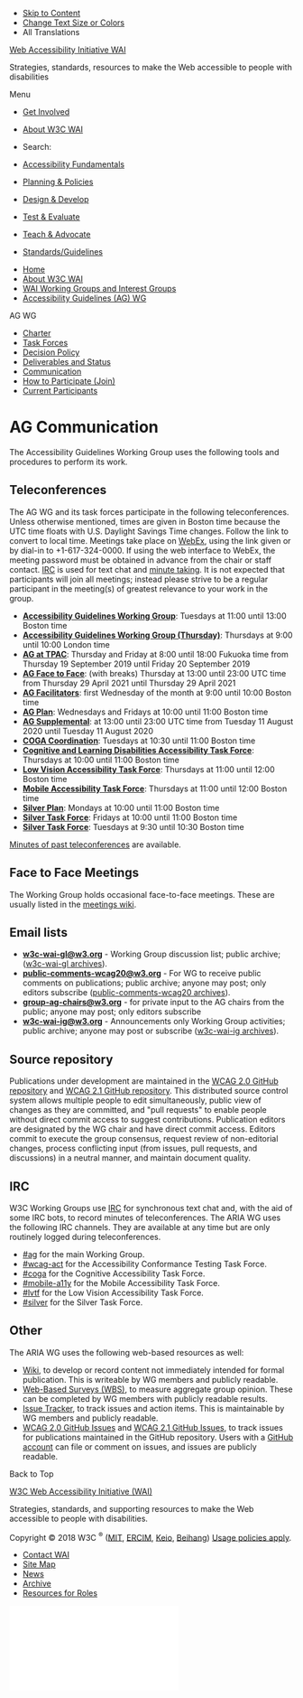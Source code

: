 -   [Skip to Content](#main)
-   [Change Text Size or Colors](/WAI/meta/customize/)
-   All Translations

<a href="/WAI/" class="home"><span class="wai"><span class="wa">Web Accessibility</span> <span class="i"><span class="initieative">Initiative</span> <span>WAI</span></span></span></a>

Strategies, standards, resources to make the Web accessible to people with disabilities

Menu

-   [Get Involved](/WAI/about/participating/)
-   [About W3C WAI](/WAI/about/)
-   <span class="visuallyhidden">Search:</span>

-   [Accessibility Fundamentals](/WAI/fundamentals/accessibility-intro/)
-   [Planning & Policies](/WAI/planning/)
-   [Design & Develop](/WAI/design-develop/)
-   [Test & Evaluate](/WAI/test-evaluate/)
-   [Teach & Advocate](/WAI/teach-advocate/)
-   [Standards/Guidelines](/WAI/standards-guidelines/)

<!-- -->

-   [Home](/WAI/)
-   [About W3C WAI](/WAI/about/)
-   [WAI Working Groups and Interest Groups](/WAI/about/groups/)
-   [Accessibility Guidelines (AG) WG](/WAI/GL/)

AG WG

-   <a href="/WAI/GL/charter" class="page-link">Charter</a>
-   <a href="/WAI/GL/task-forces/" class="page-link">Task Forces</a>
-   <a href="/WAI/GL/decision-policy" class="page-link">Decision Policy</a>
-   <a href="/WAI/GL/project" class="page-link">Deliverables and Status</a>
-   <a href="/WAI/GL/communication" class="page-link">Communication</a>
-   <a href="/WAI/GL/participation" class="page-link">How to Participate (Join)</a>
-   <a href="https://www.w3.org/2000/09/dbwg/details?group=35422&amp;public=1" class="page-link">Current Participants</a>

AG Communication
================

The Accessibility Guidelines Working Group uses the following tools and procedures to perform its work.

Teleconferences
---------------

The AG WG and its task forces participate in the following teleconferences. Unless otherwise mentioned, times are given in Boston time because the UTC time floats with U.S. Daylight Savings Time changes. Follow the link to convert to local time. Meetings take place on [WebEx](https://www.w3.org/2006/tools/wiki/Category:WebEx), using the link given or by dial-in to +1-617-324-0000. If using the web interface to WebEx, the meeting password must be obtained in advance from the chair or staff contact. [IRC](#irc) is used for text chat and [minute taking](http://dev.w3.org/cvsweb/~checkout~/2002/scribe/scribedoc.htm?content-type=text/html). It is not expected that participants will join all meetings; instead please strive to be a regular participant in the meeting(s) of greatest relevance to your work in the group.

-   **[Accessibility Guidelines Working Group](https://www.w3.org/2017/08/telecon-info_ag)**: Tuesdays at 11:00 until 13:00 Boston time
-   **[Accessibility Guidelines Working Group (Thursday)](https://www.w3.org/2017/08/telecon-info_ag2)**: Thursdays at 9:00 until 10:00 London time
-   **[AG at TPAC](https://www.w3.org/2017/08/telecon-info_ag-tpac)**: Thursday and Friday at 8:00 until 18:00 Fukuoka time from Thursday 19 September 2019 until Friday 20 September 2019
-   **[AG Face to Face](https://www.w3.org/2017/08/telecon-info_ag-ftf)**: (with breaks) Thursday at 13:00 until 23:00 UTC time from Thursday 29 April 2021 until Thursday 29 April 2021
-   **[AG Facilitators](https://www.w3.org/2017/08/telecon-info_ag-facilitators)**: first Wednesday of the month at 9:00 until 10:00 Boston time
-   **[AG Plan](https://www.w3.org/2017/08/telecon-info_ag-plan)**: Wednesdays and Fridays at 10:00 until 11:00 Boston time
-   **[AG Supplemental](https://www.w3.org/2017/08/telecon-info_ag-extra)**: at 13:00 until 23:00 UTC time from Tuesday 11 August 2020 until Tuesday 11 August 2020
-   **[COGA Coordination](https://www.w3.org/2017/08/telecon-info_coga-plan)**: Tuesdays at 10:30 until 11:00 Boston time
-   **[Cognitive and Learning Disabilities Accessibility Task Force](https://www.w3.org/2017/08/telecon-info_coga)**: Thursdays at 10:00 until 11:00 Boston time
-   **[Low Vision Accessibility Task Force](https://www.w3.org/2017/08/01-lvtf-info.html)**: Thursdays at 11:00 until 12:00 Boston time
-   **[Mobile Accessibility Task Force](https://www.w3.org/2017/08/telecon-info_matf)**: Thursdays at 11:00 until 12:00 Boston time
-   **[Silver Plan](https://www.w3.org/2017/08/telecon-info_silver-plan)**: Mondays at 10:00 until 11:00 Boston time
-   **[Silver Task Force](https://www.w3.org/2017/08/telecon-info_silver-fri)**: Fridays at 10:00 until 11:00 Boston time
-   **[Silver Task Force](https://www.w3.org/2017/08/telecon-info_silver-tue)**: Tuesdays at 9:30 until 10:30 Boston time

[Minutes of past teleconferences](minutes-history) are available.

Face to Face Meetings
---------------------

The Working Group holds occasional face-to-face meetings. These are usually listed in the [meetings wiki](wiki/Meetings).

Email lists
-----------

-   **w3c-wai-gl@w3.org** - Working Group discussion list; public archive; ([w3c-wai-gl archives](http://lists.w3.org/Archives/Public/w3c-wai-gl/)).
-   **<public-comments-wcag20@w3.org>** - For WG to receive public comments on publications; public archive; anyone may post; only editors subscribe ([public-comments-wcag20 archives](http://lists.w3.org/Archives/Public/public-comments-wcag20/)).
-   **<group-ag-chairs@w3.org>** - for private input to the AG chairs from the public; anyone may post; only editors subscribe
-   **w3c-wai-ig@w3.org** - Announcements only Working Group activities; public archive; anyone may post or subscribe ([w3c-wai-ig archives](http://lists.w3.org/Archives/Public/w3c-wai-ig/)).

Source repository
-----------------

Publications under development are maintained in the [WCAG 2.0 GitHub repository](https://github.com/w3c/wcag/) and [WCAG 2.1 GitHub repository](https://github.com/w3c/wcag21/). This distributed source control system allows multiple people to edit simultaneously, public view of changes as they are committed, and "pull requests" to enable people without direct commit access to suggest contributions. Publication editors are designated by the WG chair and have direct commit access. Editors commit to execute the group consensus, request review of non-editorial changes, process conflicting input (from issues, pull requests, and discussions) in a neutral manner, and maintain document quality.

IRC
---

W3C Working Groups use [IRC](https://www.w3.org/wiki/IRC) for synchronous text chat and, with the aid of some IRC bots, to record minutes of teleconferences. The ARIA WG uses the following IRC channels. They are available at any time but are only routinely logged during teleconferences.

-   [\#ag](irc://irc.w3.org/aria) for the main Working Group.
-   [\#wcag-act](irc://irc.w3.org/wcag-act) for the Accessibility Conformance Testing Task Force.
-   [\#coga](irc://irc.w3.org/coga) for the Cognitive Accessibility Task Force.
-   [\#mobile-a11y](irc://irc.w3.org/mobile-a11y) for the Mobile Accessibility Task Force.
-   [\#lvtf](irc://irc.w3.org/lvtf) for the Low Vision Accessibility Task Force.
-   [\#silver](irc://irc.w3.org/silver) for the Silver Task Force.

Other
-----

The ARIA WG uses the following web-based resources as well:

-   [Wiki](wiki/), to develop or record content not immediately intended for formal publication. This is writeable by WG members and publicly readable.
-   [Web-Based Surveys (WBS)](http://www.w3.org/2002/09/wbs/35422/), to measure aggregate group opinion. These can be completed by WG members with publicly readable results.
-   [Issue Tracker](track/), to track issues and action items. This is maintainable by WG members and publicly readable.
-   [WCAG 2.0 GitHub Issues](https://github.com/w3c/wcag/issues) and [WCAG 2.1 GitHub Issues](https://github.com/w3c/wcag21/issues), to track issues for publications maintained in the GitHub repository. Users with a [GitHub account](https://github.com/) can file or comment on issues, and issues are publicly readable.

Back to Top

<a href="https://w3.org/WAI/" class="largelink">W3C Web Accessibility Initiative (WAI)</a>

Strategies, standards, and supporting resources to make the Web accessible to people with disabilities.

Copyright © 2018 W3C <sup>®</sup> ([MIT](http://www.csail.mit.edu/), [ERCIM](http://www.ercim.eu/), [Keio](http://www.keio.ac.jp/), [Beihang](http://ev.buaa.edu.cn/)) [Usage policies apply](/Consortium/Legal/ipr-notice).

-   [Contact WAI](/WAI/about/contacting/)
-   [Site Map](/WAI/sitemap/)
-   [News](/WAI/news/)
-   [Archive](/WAI/sitemap/#archive)
-   [Resources for Roles](/WAI/roles/)

![](//www.w3.org/analytics/piwik/piwik.php?idsite=328&rec=1)
